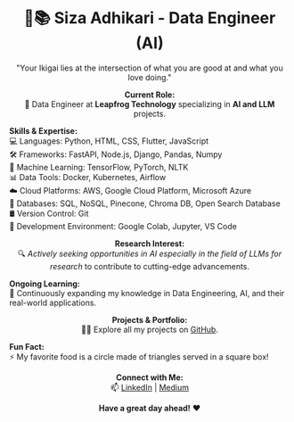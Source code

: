 <h1 align="center">🏅📚 Siza Adhikari - Data Engineer (AI)</h1>

<p align="center">"Your Ikigai lies at the intersection of what you are good at and what you love doing."</p>

<p align="center">
<strong>Current Role:</strong><br/>
🔭 Data Engineer at <strong>Leapfrog Technology</strong> specializing in <strong>AI and LLM</strong> projects.
</p>

<p align="left">
<strong>Skills & Expertise:</strong><br/>
💻 Languages: Python, HTML, CSS, Flutter, JavaScript<br/>
🛠️ Frameworks: FastAPI, Node.js, Django, Pandas, Numpy<br/>
🧠 Machine Learning: TensorFlow, PyTorch, NLTK<br/>
📊 Data Tools: Docker, Kubernetes, Airflow<br/>
☁️ Cloud Platforms: AWS, Google Cloud Platform, Microsoft Azure<br/>
📝 Databases: SQL, NoSQL, Pinecone, Chroma DB, Open Search Database<br/>
🛢️ Version Control: Git<br/>
🔬 Development Environment: Google Colab, Jupyter, VS Code<br/>
</p>

<p align="center">
<strong>Research Interest:</strong><br/>
🔍 <em>Actively seeking opportunities in AI especially in the field of LLMs for research</em> to contribute to cutting-edge advancements.
</p>

<p align="left">
<strong>Ongoing Learning:</strong><br/>
🌱 Continuously expanding my knowledge in Data Engineering, AI, and their real-world applications.
</p>

<p align="center">
<strong>Projects & Portfolio:</strong><br/>
👨‍💻 Explore all my projects on <a href="https://github.com/Si-za1">GitHub</a>.
</p>

<p align="left">
<strong>Fun Fact:</strong><br/>
⚡ My favorite food is a circle made of triangles served in a square box!
</p>

<p align="center">
<strong>Connect with Me:</strong><br/>
📫 <a href="https://www.linkedin.com/in/siza-adhikari-2a9574199/">LinkedIn</a> | <a href="https://starter-startler.medium.com/">Medium</a>
</p>

<p align="center">
<strong>Have a great day ahead!</strong> ❤
</p>
